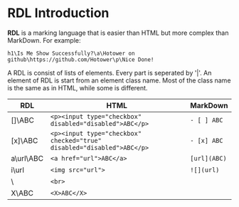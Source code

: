 # RDL Introduction

**RDL** is a marking language that is easier than HTML but more complex than MarkDown. For example:

```RDL
h1\Is Me Show Successfully?\a\Hotower on github\https://github.com/Hotower\p\Nice Done!
```

A RDL is consist of lists of elements. Every part is seperated by '|'. An element of RDL is start from an element class name. Most of the class name is the same as in HTML, while some is different.

| RDL       | HTML                                                                   | MarkDown     |
| --------- | ---------------------------------------------------------------------- | ------------ |
| []\\ABC   | `<p><input type="checkbox" disabled="disabled">ABC</p>`                | `- [ ] ABC`  |
| [x]\\ABC  | `<p><input type="checkbox" checked="true" disabled="disabled">ABC</p>` | `- [x] ABC`  |
| a\url\ABC | `<a href="url">ABC</a>`                                                | `[url](ABC)` |
| i\url     | `<img src="url">`                                                      | `![](url)`   |
| \         | `<br>`                                                                 |              |
| X\ABC     | `<X>ABC</X>`                                                           |              |


